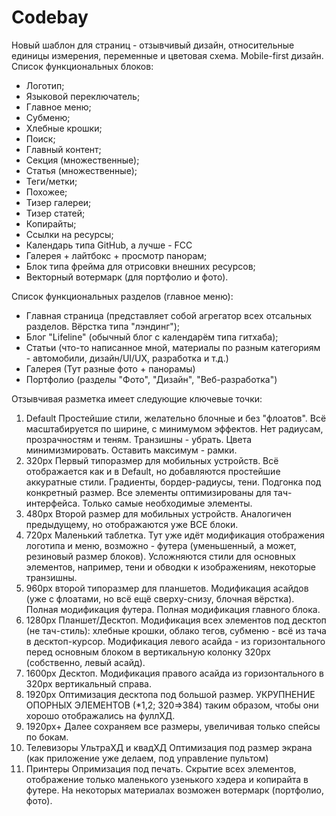 # Codebay
Новый шаблон для страниц - отзывчивый дизайн, относительные единицы измерения, переменные и цветовая схема. Mobile-first дизайн.
Список функциональных блоков:
- Логотип;
- Языковой переключатель;
- Главное меню;
- Субменю;
- Хлебные крошки;
- Поиск;
- Главный контент;
- Секция (множественные);
- Статья (множественные);
- Теги/метки;
- Похожее;
- Тизер галереи;
- Тизер статей;
- Копирайты;
- Ссылки на ресурсы;
- Календарь типа GitHub, а лучше - FCC
- Галерея + лайтбокс + просмотр панорам;
- Блок типа фрейма для отрисовки внешних ресурсов;
- Векторный вотермарк (для портфолио и фото).

Список функциональных разделов (главное меню):
- Главная страница (представляет собой агрегатор всех отсальных разделов. Вёрстка типа "лэндинг");
- Блог "Lifeline" (обычный блог с календарём типа гитхаба);
- Статьи (что-то написанное мной, материалы по разным категориям - автомобили, дизайн/UI/UX, разработка и т.д.)
- Галерея (Тут разные фото + панорамы)
- Портфолио (разделы "Фото", "Дизайн", "Веб-разработка")

Отзывчивая разметка имеет следующие ключевые точки:
1) Default
	Простейшие стили, желательно блочные и без "флоатов". Всё масштабируется по ширине, с минимумом эффектов. Нет радиусам, прозрачностям и теням. Транзишны - убрать. Цвета минимизмировать. Оставить максимум - рамки.
2) 320px
	Первый типоразмер для мобильных устройств. Всё отображается как и в Default, но добавляются простейшие аккуратные стили. Градиенты, бордер-радиусы, тени. Подгонка под конкретный размер. Все элементы оптимизированы для тач-интерфейса. Только самые необходимые элементы.
3) 480px
	Второй размер для мобильных устройств. Аналогичен предыдущему, но отображаются уже ВСЕ блоки.
4) 720px
	Маленький таблетка. Тут уже идёт модификация отображения логотипа и меню, возможно - футера (уменьшенный, а может, резиновый размер блоков). Усложняются стили для основных элементов, например, тени и обводки к изображениям, некоторые транзишны.
5) 960px
	второй типоразмер для планшетов. Модификация асайдов (уже с флоатами, но всё ещё сверху-снизу, блочная вёрстка). Полная модификация футера. Полная модификация главного блока.
6) 1280px
	Планшет/Десктоп. Модификация всех элементов под десктоп (не тач-стиль): хлебные крошки, облако тегов, субменю - всё из тача в десктоп-курсор. Модификация левого асайда - из горизонтального перед основным блоком в вертикальную колонку 320px (собственно, левый асайд).
7) 1600px
	Десктоп. Модификация правого асайда из горизонтального в 320px вертикальный справа.
8) 1920px
	Оптимизация десктопа под большой размер. УКРУПНЕНИЕ ОПОРНЫХ ЭЛЕМЕНТОВ (*1,2; 320=>384) таким образом, чтобы они хорошо отображались на фуллХД.
9) 1920px+
	Далее сохраняем все размеры, увеличивая только спейсы по бокам.
10) Телевизоры УльтраХД и квадХД 
	Оптимизация под размер экрана (как приложение уже делаем, под управление пультом)
11) Принтеры
	Опримизация под печать. Скрытие всех элементов, отображение только маленького узенького хэдера и копирайта в футере. На некоторых материалах возможен вотермарк (портфолио, фото).
